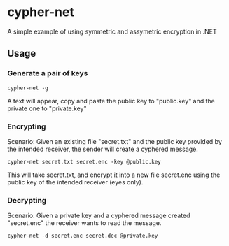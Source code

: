 ﻿# cypher-net

A simple example of using symmetric and assymetric encryption in .NET

## Usage

### Generate a pair of keys
```
cypher-net -g
```

A text will appear, copy and paste the public key to "public.key" and the private one to "private.key"

### Encrypting

Scenario: Given an existing file "secret.txt" and the public key provided by the intended receiver, the sender will create a cyphered message.

```
cypher-net secret.txt secret.enc -key @public.key
```

This will take secret.txt, and encrypt it into a new file secret.enc using the public key of the intended receiver (eyes only).

### Decrypting

Scenario: Given a private key and a cyphered message created "secret.enc" the receiver wants to read the message.
```
cypher-net -d secret.enc secret.dec @private.key
```
